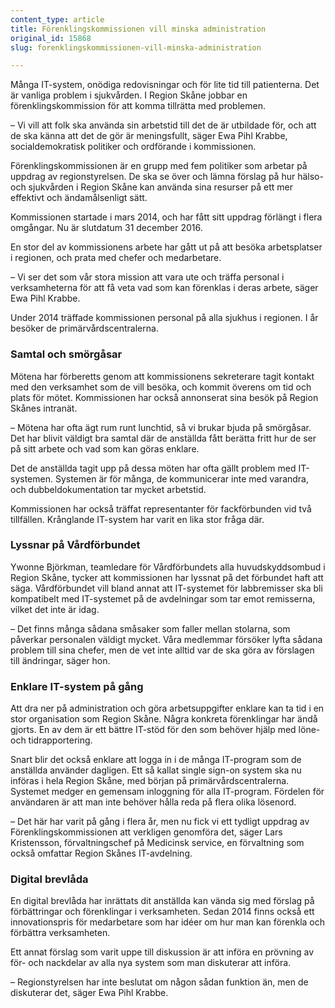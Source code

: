 ```yaml
---
content_type: article
title: Förenklingskommissionen vill minska administration
original_id: 15868
slug: forenklingskommissionen-vill-minska-administration

---
```


Många IT-system, onödiga redovisningar och för lite tid till patienterna. Det är vanliga problem i sjukvården. I Region Skåne jobbar en förenklingskommission för att komma tillrätta med problemen.

– Vi vill att folk ska använda sin arbetstid till det de är utbildade för, och att de ska känna att det de gör är meningsfullt, säger Ewa Pihl Krabbe, socialdemokratisk politiker och ordförande i kommissionen.

Förenklingskommissionen är en grupp med fem politiker som arbetar på uppdrag av regionstyrelsen. De ska se över och lämna förslag på hur hälso- och sjukvården i Region Skåne kan använda sina resurser på ett mer effektivt och ändamålsenligt sätt.

Kommissionen startade i mars 2014, och har fått sitt uppdrag förlängt i flera omgångar. Nu är slutdatum 31 december 2016.

En stor del av kommissionens arbete har gått ut på att besöka arbetsplatser i regionen, och prata med chefer och medarbetare.

– Vi ser det som vår stora mission att vara ute och träffa personal i verksamheterna för att få veta vad som kan förenklas i deras arbete, säger Ewa Pihl Krabbe.

Under 2014 träffade kommissionen personal på alla sjukhus i regionen. I år besöker de primärvårdscentralerna.

### Samtal och smörgåsar

Mötena har förberetts genom att kommissionens sekreterare tagit kontakt med den verksamhet som de vill besöka, och kommit överens om tid och plats för mötet. Kommissionen har också annonserat sina besök på Region Skånes intranät.

– Mötena har ofta ägt rum runt lunchtid, så vi brukar bjuda på smörgåsar. Det har blivit väldigt bra samtal där de anställda fått berätta fritt hur de ser på sitt arbete och vad som kan göras enklare.

Det de anställda tagit upp på dessa möten har ofta gällt problem med IT-systemen. Systemen är för många, de kommunicerar inte med varandra, och dubbeldokumentation tar mycket arbetstid.

Kommissionen har också träffat representanter för fackförbunden vid två tillfällen. Krånglande IT-system har varit en lika stor fråga där.

### Lyssnar på Vårdförbundet

Ywonne Björkman, teamledare för Vårdförbundets alla huvudskyddsombud i Region Skåne, tycker att kommissionen har lyssnat på det förbundet haft att säga. Vårdförbundet vill bland annat att IT-systemet för labbremisser ska bli kompatibelt med IT-systemet på de avdelningar som tar emot remisserna, vilket det inte är idag.

– Det finns många sådana småsaker som faller mellan stolarna, som påverkar personalen väldigt mycket. Våra medlemmar försöker lyfta sådana problem till sina chefer, men de vet inte alltid var de ska göra av förslagen till ändringar, säger hon.

### Enklare IT-system på gång

Att dra ner på administration och göra arbetsuppgifter enklare kan ta tid i en stor organisation som Region Skåne. Några konkreta förenklingar har ändå gjorts. En av dem är ett bättre IT-stöd för den som behöver hjälp med löne- och tidrapportering.

Snart blir det också enklare att logga in i de många IT-program som de anställda använder dagligen. Ett så kallat single sign-on system ska nu införas i hela Region Skåne, med början på primärvårdscentralerna. Systemet medger en gemensam inloggning för alla IT-program. Fördelen för användaren är att man inte behöver hålla reda på flera olika lösenord.

– Det här har varit på gång i flera år, men nu fick vi ett tydligt uppdrag av Förenklingskommissionen att verkligen genomföra det, säger Lars Kristensson, förvaltningschef på Medicinsk service, en förvaltning som också omfattar Region Skånes IT-avdelning.

### Digital brevlåda

En digital brevlåda har inrättats dit anställda kan vända sig med förslag på förbättringar och förenklingar i verksamheten. Sedan 2014 finns också ett innovationspris för medarbetare som har idéer om hur man kan förenkla och förbättra verksamheten.

Ett annat förslag som varit uppe till diskussion är att införa en prövning av för- och nackdelar av alla nya system som man diskuterar att införa.

– Regionstyrelsen har inte beslutat om någon sådan funktion än, men de diskuterar det, säger Ewa Pihl Krabbe.

